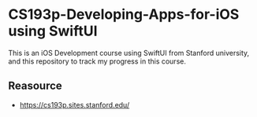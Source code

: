 # CS193p-Developing-Apps-for-iOS using SwiftUI
This is an iOS Development course using SwiftUI from Stanford university, and this repository to track my progress in this course. 

## Reasource

- https://cs193p.sites.stanford.edu/
